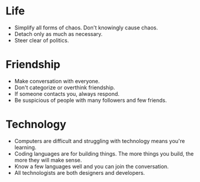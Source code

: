 # Life
- Simplify all forms of chaos. Don't knowingly cause chaos. 
- Detach only as much as necessary.
- Steer clear of politics.

# Friendship
- Make conversation with everyone.
- Don't categorize or overthink friendship.
- If someone contacts you, always respond.
- Be suspicious of people with many followers and few friends.

# Technology 
- Computers are difficult and struggling with technology means you're learning.
- Coding languages are for building things. The more things you build, the more they will make sense.
- Know a few languages well and you can join the conversation.
- All technologists are both designers and developers. 

